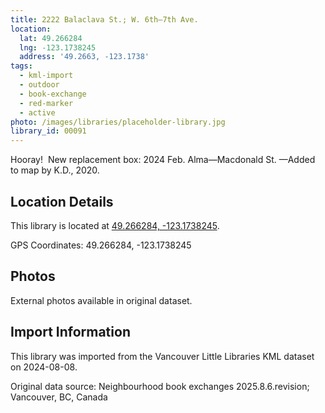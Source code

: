 ```yaml
---
title: 2222 Balaclava St.; W. 6th—7th Ave.
location:
  lat: 49.266284
  lng: -123.1738245
  address: '49.2663, -123.1738'
tags:
  - kml-import
  - outdoor
  - book-exchange
  - red-marker
  - active
photo: /images/libraries/placeholder-library.jpg
library_id: 00091
---
```

Hooray!  New replacement box: 2024 Feb.
Alma—Macdonald St.
—Added to map by K.D., 2020.

## Location Details

This library is located at [49.266284, -123.1738245](https://www.google.com/maps?q=49.266284,-123.1738245).

GPS Coordinates: 49.266284, -123.1738245

## Photos

External photos available in original dataset.

## Import Information

This library was imported from the Vancouver Little Libraries KML dataset on 2024-08-08.

Original data source: Neighbourhood book exchanges 2025.8.6.revision; Vancouver, BC, Canada

